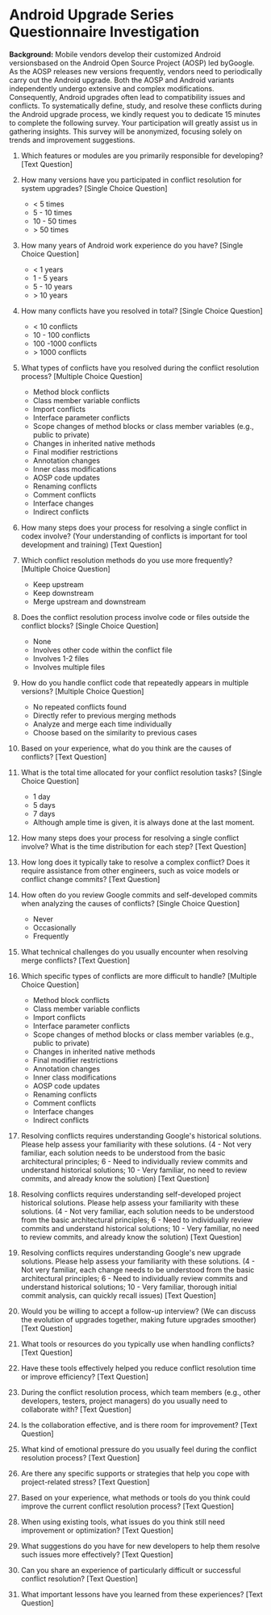 # Android Upgrade Series Questionnaire Investigation

**Background:** Mobile vendors develop their customized Android versionsbased on the Android Open Source Project (AOSP) led byGoogle. As the AOSP releases new versions frequently, vendors need to periodically carry out the Android upgrade. Both the AOSP and Android variants independently undergo extensive and complex modifications. Consequently, Android upgrades often lead to compatibility issues and conflicts. To systematically define, study, and resolve these conflicts during the Android upgrade process, we kindly request you to dedicate 15 minutes to complete the following survey. Your participation will greatly assist us in gathering insights. This survey will be anonymized, focusing solely on trends and improvement suggestions.



1. Which features or modules are you primarily responsible for developing? [Text Question]

   

2. How many versions have you participated in conflict resolution for system upgrades? [Single Choice Question]

   - < 5 times  
   - 5 - 10 times  
   - 10 - 50 times  
   - &gt; 50 times

3. How many years of Android work experience do you have? [Single Choice Question]

   - < 1 years
   - 1 - 5 years
   - 5 - 10 years
   - &gt; 10 years

4. How many conflicts have you resolved in total? [Single Choice Question]

   - < 10 conflicts
   - 10 - 100 conflicts
   - 100 -1000 conflicts
   - &gt; 1000 conflicts

5. What types of conflicts have you resolved during the conflict resolution process? [Multiple Choice Question]

   - Method block conflicts
   - Class member variable conflicts
   - Import conflicts
   - Interface parameter conflicts
   - Scope changes of method blocks or class member variables (e.g., public to private)
   - Changes in inherited native methods
   - Final modifier restrictions
   - Annotation changes
   - Inner class modifications
   - AOSP code updates
   - Renaming conflicts
   - Comment conflicts
   - Interface changes
   - Indirect conflicts

6. How many steps does your process for resolving a single conflict in codex involve? (Your understanding of conflicts is important for tool development and training) [Text Question]

   

7. Which conflict resolution methods do you use more frequently? [Multiple Choice Question]

   - Keep upstream  
   - Keep downstream  
   - Merge upstream and downstream

8. Does the conflict resolution process involve code or files outside the conflict blocks? [Single Choice Question]

   - None  
   - Involves other code within the conflict file  
   - Involves 1-2 files  
   - Involves multiple files

9. How do you handle conflict code that repeatedly appears in multiple versions? [Multiple Choice Question]

   - No repeated conflicts found  
   - Directly refer to previous merging methods  
   - Analyze and merge each time individually  
   - Choose based on the similarity to previous cases

10. Based on your experience, what do you think are the causes of conflicts? [Text Question]

    

11. What is the total time allocated for your conflict resolution tasks? [Single Choice Question]

    - 1 day
    - 5 days
    - 7 days
    - Although ample time is given, it is always done at the last moment.

12. How many steps does your process for resolving a single conflict involve? What is the time distribution for each step? [Text Question]

    

13. How long does it typically take to resolve a complex conflict? Does it require assistance from other engineers, such as voice models or conflict change commits? [Text Question]

    

14. How often do you review Google commits and self-developed commits when analyzing the causes of conflicts? [Single Choice Question]

    - Never  
    - Occasionally  
    - Frequently

15. What technical challenges do you usually encounter when resolving merge conflicts? [Text Question]

    

16. Which specific types of conflicts are more difficult to handle? [Multiple Choice Question]

    - Method block conflicts
    - Class member variable conflicts
    - Import conflicts
    - Interface parameter conflicts
    - Scope changes of method blocks or class member variables (e.g., public to private)
    - Changes in inherited native methods
    - Final modifier restrictions
    - Annotation changes
    - Inner class modifications
    - AOSP code updates
    - Renaming conflicts
    - Comment conflicts
    - Interface changes
    - Indirect conflicts

17. Resolving conflicts requires understanding Google's historical solutions. Please help assess your familiarity with these solutions. (4 - Not very familiar, each solution needs to be understood from the basic architectural principles; 6 - Need to individually review commits and understand historical solutions; 10 - Very familiar, no need to review commits, and already know the solution) [Text Question]

    

18. Resolving conflicts requires understanding self-developed project historical solutions. Please help assess your familiarity with these solutions. (4 - Not very familiar, each solution needs to be understood from the basic architectural principles; 6 - Need to individually review commits and understand historical solutions; 10 - Very familiar, no need to review commits, and already know the solution) [Text Question]

    

19. Resolving conflicts requires understanding Google's new upgrade solutions. Please help assess your familiarity with these solutions. (4 - Not very familiar, each change needs to be understood from the basic architectural principles; 6 - Need to individually review commits and understand historical solutions; 10 - Very familiar, thorough initial commit analysis, can quickly recall issues) [Text Question]

    

20. Would you be willing to accept a follow-up interview? (We can discuss the evolution of upgrades together, making future upgrades smoother) [Text Question]

    

21. What tools or resources do you typically use when handling conflicts? [Text Question]

    

22. Have these tools effectively helped you reduce conflict resolution time or improve efficiency? [Text Question]

    

23. During the conflict resolution process, which team members (e.g., other developers, testers, project managers) do you usually need to collaborate with? [Text Question]

    

24. Is the collaboration effective, and is there room for improvement? [Text Question]

    

25. What kind of emotional pressure do you usually feel during the conflict resolution process? [Text Question]

    

26. Are there any specific supports or strategies that help you cope with project-related stress? [Text Question]

    

27. Based on your experience, what methods or tools do you think could improve the current conflict resolution process? [Text Question]

    

28. When using existing tools, what issues do you think still need improvement or optimization? [Text Question]

    

29. What suggestions do you have for new developers to help them resolve such issues more effectively? [Text Question]

    

30. Can you share an experience of particularly difficult or successful conflict resolution? [Text Question]

    

31. What important lessons have you learned from these experiences? [Text Question]

    

